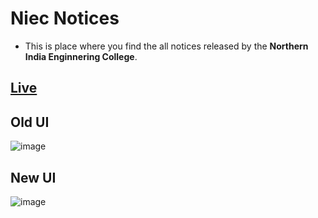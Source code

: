 # Niec Notices
- This is place where you find the all notices released by the **Northern India Enginnering College**.

## [Live](https://niec.up.railway.app/)

## Old UI
![image](https://user-images.githubusercontent.com/86917304/186363236-54b4139b-8d5b-4f30-be96-54f9ea2fa503.png)

## New UI
![image](https://user-images.githubusercontent.com/86917304/206892326-b92462e7-264a-4523-a51e-6c4eaec4056d.png)



